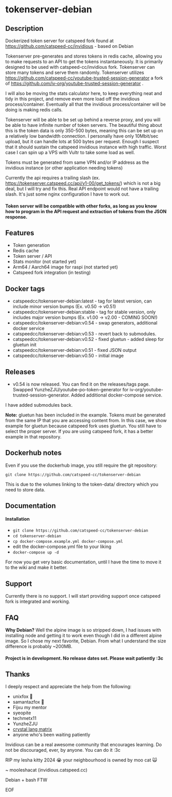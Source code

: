 # tokenserver-debian

## Description

Dockerized token server for catspeed fork found at https://github.com/catspeed-cc/invidious - based on Debian

Tokenserver pre-generates and stores tokens in redis cache, allowing you to make requests to an API to get the tokens instantaneously. It is primarily designed to be used with catspeed-cc/invidious fork. Tokenserver can store many tokens and serve them randomly. Tokenserver utilizes https://github.com/catspeed-cc/youtube-trusted-session-generator a fork of https://github.com/iv-org/youtube-trusted-session-generator .

I will also be moving the stats calculator here, to keep everything neat and tidy in this project, and remove even more load off the invidious process/container. Eventually all that the invidious process/container will be doing is making redis calls.

Tokenserver will be able to be set up behind a reverse proxy, and you will be able to have infinite number of token servers. The beautiful thing about this is the token data is only 350-500 bytes, meaning this can be set up on a relatively low bandwidth connection. I personally have only 10Mbit/sec upload, but it can handle lots at 500 bytes per request. Enough I suspect that it should sustain the catspeed invidious instance with high traffic. Worst case I can spin up a VPS with Vultr to take some load as well.

Tokens must be generated from same VPN and/or IP address as the invidious instance (or other application needing tokens)

Currently the api requires a trailing slash (ex. https://tokenserver.catspeed.cc/api/v1-00/get_tokens/) which is not a big deal, but I will try and fix this. Real API endpoint would not have a trailing slash. It's just some nginx configuration I have to work out.

#### Token server will be compatible with other forks, as long as you know how to program in the API request and extraction of tokens from the JSON response.

## Features

- Token generation
- Redis cache
- Token server / API
- Stats monitor (not started yet)
- Arm64 / Aarch64 image for raspi (not started yet)
- Catspeed fork integration (in testing)

## Docker tags
- catspeedcc/tokenserver-debian:latest - tag for latest version, can include minor version bumps (Ex. v0.50 -> v0.51)
- catspeedcc/tokenserver-debian:stable - tag for stable version, only includes major version bumps (Ex. v1.00 -> v2.00 - COMING SOON!)
- catspeedcc/tokenserver-debian:v0.54 - swap generators, additional docker service
- catspeedcc/tokenserver-debian:v0.53 - revert back to submodules.
- catspeedcc/tokenserver-debian:v0.52 - fixed gluetun - added sleep for gluetun init
- catspeedcc/tokenserver-debian:v0.51 - fixed JSON output
- catspeedcc/tokenserver-debian:v0.50 - initial image

## Releases

- v0.54 is now released. You can find it on the releases/tags page. Swapped YunzheZJU/youtube-po-token-generator for iv-org/youtube-trusted-session-generator. Added additional docker-compose service.

I have added submodules back.

**Note:** gluetun has been included in the example. Tokens must be generated from the same IP that you are accessing content from. In this case, we show example for gluetun because catspeed fork uses gluetun. You still have to select the proper server. If you are using catspeed fork, it has a better example in that repository.

## Dockerhub notes

Even if you use the dockerhub image, you still require the git repository:
```
git clone https://github.com/catspeed-cc/tokenserver-debian
```
This is due to the volumes linking to the token-data/ directory which you need to store data.

## Documentation

#### Installation

- ```git clone https://github.com/catspeed-cc/tokenserver-debian```
- ```cd tokenserver-debian```
- ```cp docker-compose.example.yml docker-compose.yml```
- edit the docker-compose.yml file to your liking
- ```docker-compose up -d```

For now you get very basic documentation, until I have the time to move it to the wiki and make it better.

## Support

Currently there is no support. I will start providing support once catspeed fork is integrated and working.

## FAQ

**Why Debian?** Well the alpine image is so stripped down, I had issues with installing node and getting it to work even though I did in a different alpine image. So I chose my next favorite, Debian. From what I understand the size difference is probably ~200MB.

#### Project is in development. No release dates set. Please wait patiently :3c

## Thanks
I deeply respect and appreciate the help from the following:
- unixfox 🦊
- samantazfox 🦊
- Fijxu my mentor
- syeopite
- techmetx11
- YunzheZJU
- [crystal lang matrix](https://matrix.to/#/#crystal-lang_crystal:gitter.im)
- anyone who's been waiting patiently

Invidious can be a real awesome community that encourages learning. Do not be discouraged, ever, by anyone. You can do it :3c

RIP my lesha kitty 2024 😭 your neighbourhood is owned by moo cat 🙀 

~ mooleshacat (invidious.catspeed.cc)

Debian + bash FTW

EOF
